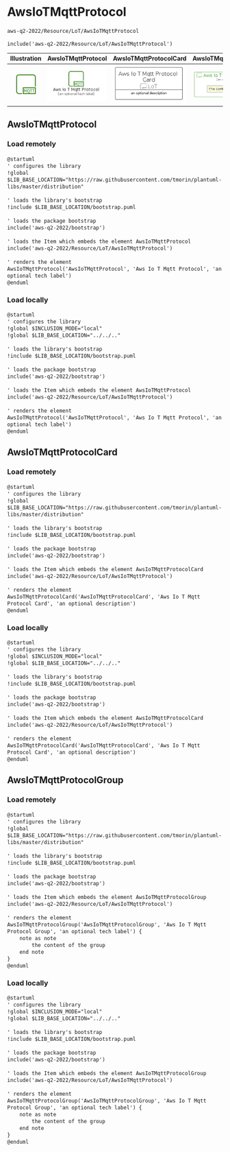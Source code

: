 # AwsIoTMqttProtocol


```text
aws-q2-2022/Resource/LoT/AwsIoTMqttProtocol
```

```text
include('aws-q2-2022/Resource/LoT/AwsIoTMqttProtocol')
```



| Illustration | AwsIoTMqttProtocol | AwsIoTMqttProtocolCard | AwsIoTMqttProtocolGroup |
| :---: | :---: | :---: | :---: |
| ![illustration for Illustration](../../../aws-q2-2022/Resource/LoT/AwsIoTMqttProtocol.png) | ![illustration for AwsIoTMqttProtocol](../../../aws-q2-2022/Resource/LoT/AwsIoTMqttProtocol.Local.png) | ![illustration for AwsIoTMqttProtocolCard](../../../aws-q2-2022/Resource/LoT/AwsIoTMqttProtocolCard.Local.png) | ![illustration for AwsIoTMqttProtocolGroup](../../../aws-q2-2022/Resource/LoT/AwsIoTMqttProtocolGroup.Local.png) |




## AwsIoTMqttProtocol

### Load remotely
```plantuml
@startuml
' configures the library
!global $LIB_BASE_LOCATION="https://raw.githubusercontent.com/tmorin/plantuml-libs/master/distribution"

' loads the library's bootstrap
!include $LIB_BASE_LOCATION/bootstrap.puml

' loads the package bootstrap
include('aws-q2-2022/bootstrap')

' loads the Item which embeds the element AwsIoTMqttProtocol
include('aws-q2-2022/Resource/LoT/AwsIoTMqttProtocol')

' renders the element
AwsIoTMqttProtocol('AwsIoTMqttProtocol', 'Aws Io T Mqtt Protocol', 'an optional tech label')
@enduml
```

### Load locally
```plantuml
@startuml
' configures the library
!global $INCLUSION_MODE="local"
!global $LIB_BASE_LOCATION="../../.."

' loads the library's bootstrap
!include $LIB_BASE_LOCATION/bootstrap.puml

' loads the package bootstrap
include('aws-q2-2022/bootstrap')

' loads the Item which embeds the element AwsIoTMqttProtocol
include('aws-q2-2022/Resource/LoT/AwsIoTMqttProtocol')

' renders the element
AwsIoTMqttProtocol('AwsIoTMqttProtocol', 'Aws Io T Mqtt Protocol', 'an optional tech label')
@enduml
```

## AwsIoTMqttProtocolCard

### Load remotely
```plantuml
@startuml
' configures the library
!global $LIB_BASE_LOCATION="https://raw.githubusercontent.com/tmorin/plantuml-libs/master/distribution"

' loads the library's bootstrap
!include $LIB_BASE_LOCATION/bootstrap.puml

' loads the package bootstrap
include('aws-q2-2022/bootstrap')

' loads the Item which embeds the element AwsIoTMqttProtocolCard
include('aws-q2-2022/Resource/LoT/AwsIoTMqttProtocol')

' renders the element
AwsIoTMqttProtocolCard('AwsIoTMqttProtocolCard', 'Aws Io T Mqtt Protocol Card', 'an optional description')
@enduml
```

### Load locally
```plantuml
@startuml
' configures the library
!global $INCLUSION_MODE="local"
!global $LIB_BASE_LOCATION="../../.."

' loads the library's bootstrap
!include $LIB_BASE_LOCATION/bootstrap.puml

' loads the package bootstrap
include('aws-q2-2022/bootstrap')

' loads the Item which embeds the element AwsIoTMqttProtocolCard
include('aws-q2-2022/Resource/LoT/AwsIoTMqttProtocol')

' renders the element
AwsIoTMqttProtocolCard('AwsIoTMqttProtocolCard', 'Aws Io T Mqtt Protocol Card', 'an optional description')
@enduml
```

## AwsIoTMqttProtocolGroup

### Load remotely
```plantuml
@startuml
' configures the library
!global $LIB_BASE_LOCATION="https://raw.githubusercontent.com/tmorin/plantuml-libs/master/distribution"

' loads the library's bootstrap
!include $LIB_BASE_LOCATION/bootstrap.puml

' loads the package bootstrap
include('aws-q2-2022/bootstrap')

' loads the Item which embeds the element AwsIoTMqttProtocolGroup
include('aws-q2-2022/Resource/LoT/AwsIoTMqttProtocol')

' renders the element
AwsIoTMqttProtocolGroup('AwsIoTMqttProtocolGroup', 'Aws Io T Mqtt Protocol Group', 'an optional tech label') {
    note as note
        the content of the group
    end note
}
@enduml
```

### Load locally
```plantuml
@startuml
' configures the library
!global $INCLUSION_MODE="local"
!global $LIB_BASE_LOCATION="../../.."

' loads the library's bootstrap
!include $LIB_BASE_LOCATION/bootstrap.puml

' loads the package bootstrap
include('aws-q2-2022/bootstrap')

' loads the Item which embeds the element AwsIoTMqttProtocolGroup
include('aws-q2-2022/Resource/LoT/AwsIoTMqttProtocol')

' renders the element
AwsIoTMqttProtocolGroup('AwsIoTMqttProtocolGroup', 'Aws Io T Mqtt Protocol Group', 'an optional tech label') {
    note as note
        the content of the group
    end note
}
@enduml
```

